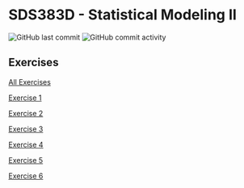 # SDS383D - Statistical Modeling II

<img alt="GitHub last commit" src="https://img.shields.io/github/last-commit/michaelschwob/SDS383D-Schwob?style=for-the-badge"> <img alt="GitHub commit activity" src="https://img.shields.io/github/commit-activity/w/michaelschwob/SDS383D-Schwob?style=for-the-badge">

## Exercises

<a href="https://github.com/michaelschwob/SDS383D-Schwob/blob/main/homework.pdf">All Exercises</a>

<a href="https://github.com/michaelschwob/SDS383D-Schwob/blob/main/exercises/Exercise%201/Michael_Schwob_SDS383D_HW_1.pdf">Exercise 1</a>

<a href="https://github.com/michaelschwob/SDS383D-Schwob/blob/main/exercises/Exercise%202/Michael_Schwob_SDS383D_HW_2.pdf">Exercise 2</a>

<a href="https://github.com/michaelschwob/SDS383D-Schwob/blob/main/exercises/Exercise%203/Michael_Schwob_SDS383D_HW_3.pdf">Exercise 3</a>

<a href="https://github.com/michaelschwob/SDS383D-Schwob/blob/main/exercises/Exercise%204/Michael_Schwob_SDS383D_HW_4.pdf">Exercise 4</a>

<a href="https://github.com/michaelschwob/SDS383D-Schwob/blob/main/exercises/Exercise%205/Michael_Schwob_SDS383D_HW_5.pdf">Exercise 5</a>

<a href="https://github.com/michaelschwob/SDS383D-Schwob/blob/main/exercises/Exercise%206/Michael_Schwob_SDS383D_HW_6.pdf">Exercise 6</a>
